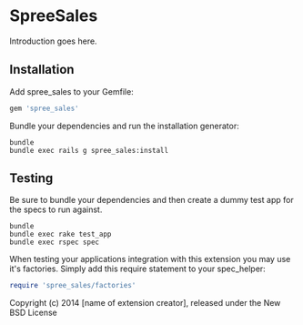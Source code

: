 SpreeSales
==========

Introduction goes here.

Installation
------------

Add spree_sales to your Gemfile:

```ruby
gem 'spree_sales'
```

Bundle your dependencies and run the installation generator:

```shell
bundle
bundle exec rails g spree_sales:install
```

Testing
-------

Be sure to bundle your dependencies and then create a dummy test app for the specs to run against.

```shell
bundle
bundle exec rake test_app
bundle exec rspec spec
```

When testing your applications integration with this extension you may use it's factories.
Simply add this require statement to your spec_helper:

```ruby
require 'spree_sales/factories'
```

Copyright (c) 2014 [name of extension creator], released under the New BSD License
